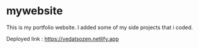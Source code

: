 # mywebsite
This is my portfolio website.
I added some of my side projects that i coded.

Deployed link : https://vedatsozen.netlify.app

